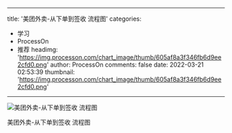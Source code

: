 
---
title: '美团外卖-从下单到签收 流程图'
categories: 
 - 学习
 - ProcessOn
 - 推荐
headimg: 'https://img.processon.com/chart_image/thumb/605af8a3f346fb6d9ee2cfd0.png'
author: ProcessOn
comments: false
date: 2022-03-21 02:53:39
thumbnail: 'https://img.processon.com/chart_image/thumb/605af8a3f346fb6d9ee2cfd0.png'
---

<div>   
<img class="thumb" alt="美团外卖-从下单到签收   流程图" src="https://img.processon.com/chart_image/thumb/605af8a3f346fb6d9ee2cfd0.png" referrerpolicy="no-referrer">
<p>美团外卖-从下单到签收 流程图</p>  
</div>
            